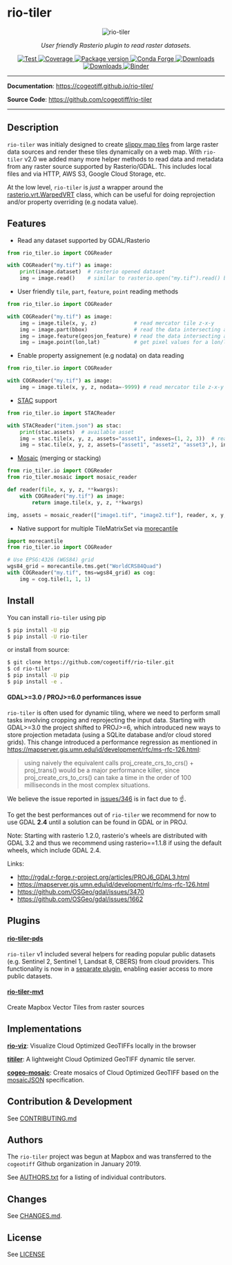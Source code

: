 # rio-tiler

<p align="center">
  <img src="https://user-images.githubusercontent.com/10407788/88133997-77560f00-cbb1-11ea-874c-a8f1d123a9df.jpg" style="max-width: 800px;" alt="rio-tiler"></a>
</p>
<p align="center">
  <em>User friendly Rasterio plugin to read raster datasets.</em>
</p>
<p align="center">
  <a href="https://github.com/cogeotiff/rio-tiler/actions?query=workflow%3ACI" target="_blank">
      <img src="https://github.com/cogeotiff/rio-tiler/workflows/CI/badge.svg" alt="Test">
  </a>
  <a href="https://codecov.io/gh/cogeotiff/rio-tiler" target="_blank">
      <img src="https://codecov.io/gh/cogeotiff/rio-tiler/branch/master/graph/badge.svg" alt="Coverage">
  </a>
  <a href="https://pypi.org/project/rio-tiler" target="_blank">
      <img src="https://img.shields.io/pypi/v/rio-tiler?color=%2334D058&label=pypi%20package" alt="Package version">
  </a>
  <a href="https://anaconda.org/conda-forge/rio-tiler" target="_blank">
      <img src="https://img.shields.io/conda/v/conda-forge/rio-tiler.svg" alt="Conda Forge">
  </a>
  <a href="https://pypistats.org/packages/rio-tiler" target="_blank">
      <img src="https://img.shields.io/pypi/dm/rio-tiler.svg" alt="Downloads">
  </a>
  <a href="https://github.com/cogeotiff/rio-tiler/blob/master/LICENSE.txt" target="_blank">
      <img src="https://img.shields.io/github/license/cogeotiff/rio-tiler.svg" alt="Downloads">
  </a>
  <a href="https://mybinder.org/v2/gh/cogeotiff/rio-tiler/master?filepath=docs%2Fexamples%2F" target="_blank" alt="Binder">
      <img src="https://mybinder.org/badge_logo.svg" alt="Binder">
  </a>
</p>

---

**Documentation**: <a href="https://cogeotiff.github.io/rio-tiler/" target="_blank">https://cogeotiff.github.io/rio-tiler/</a>

**Source Code**: <a href="https://github.com/cogeotiff/rio-tiler" target="_blank">https://github.com/cogeotiff/rio-tiler</a>

---

## Description

`rio-tiler` was initialy designed to create [slippy map
tiles](https://en.wikipedia.org/wiki/Tiled_web_map) from large raster data
sources and render these tiles dynamically on a web map. With `rio-tiler` v2.0 we added many more helper methods to read
data and metadata from any raster source supported by Rasterio/GDAL.
This includes local files and via HTTP, AWS S3, Google Cloud Storage,
etc.

At the low level, `rio-tiler` is *just* a wrapper around the [rasterio.vrt.WarpedVRT](https://github.com/mapbox/rasterio/blob/5b76d05fb374e64602166d6cd880c38424fad39b/rasterio/vrt.py#L15) class, which can be useful for doing reprojection and/or property overriding (e.g nodata value).

## Features

- Read any dataset supported by GDAL/Rasterio

```python
from rio_tiler.io import COGReader

with COGReader("my.tif") as image:
    print(image.dataset)  # rasterio opened dataset
    img = image.read()    # similar to rasterio.open("my.tif").read() but returns a rio_tiler.models.ImageData object
```

- User friendly `tile`, `part`, `feature`, `point` reading methods

```python
from rio_tiler.io import COGReader

with COGReader("my.tif") as image:
    img = image.tile(x, y, z)            # read mercator tile z-x-y
    img = image.part(bbox)               # read the data intersecting a bounding box
    img = image.feature(geosjon_feature) # read the data intersecting a geojson feature
    img = image.point(lon,lat)           # get pixel values for a lon/lat coordinates
```

- Enable property assignement (e.g nodata) on data reading

```python
from rio_tiler.io import COGReader

with COGReader("my.tif") as image:
    img = image.tile(x, y, z, nodata=-9999) # read mercator tile z-x-y
```

- [STAC](https://github.com/radiantearth/stac-spec) support

```python
from rio_tiler.io import STACReader

with STACReader("item.json") as stac:
    print(stac.assets)  # available asset
    img = stac.tile(x, y, z, assets="asset1", indexes=(1, 2, 3))  # read tile for asset1 and indexes 1,2,3
    img = stac.tile(x, y, z, assets=("asset1", "asset2", "asset3",), indexes=(1,))  # create an image from assets 1,2,3 using their first band
```

- [Mosaic](https://cogeotiff.github.io/rio-tiler/mosaic/) (merging or stacking)

```python
from rio_tiler.io import COGReader
from rio_tiler.mosaic import mosaic_reader

def reader(file, x, y, z, **kwargs):
    with COGReader("my.tif") as image:
        return image.tile(x, y, z, **kwargs)

img, assets = mosaic_reader(["image1.tif", "image2.tif"], reader, x, y, z)
```

- Native support for multiple TileMatrixSet via [morecantile](https://developmentseed.org/morecantile/)

```python
import morecantile
from rio_tiler.io import COGReader

# Use EPSG:4326 (WGS84) grid
wgs84_grid = morecantile.tms.get("WorldCRS84Quad")
with COGReader("my.tif", tms=wgs84_grid) as cog:
    img = cog.tile(1, 1, 1)
```

## Install

You can install `rio-tiler` using pip

```bash
$ pip install -U pip
$ pip install -U rio-tiler
```

or install from source:

```bash
$ git clone https://github.com/cogeotiff/rio-tiler.git
$ cd rio-tiler
$ pip install -U pip
$ pip install -e .
```

#### GDAL>=3.0 / PROJ>=6.0 performances issue

`rio-tiler` is often used for dynamic tiling, where we need to perform small tasks involving cropping and reprojecting the input data. Starting with GDAL>=3.0 the project shifted to PROJ>=6, which introduced new ways to store projection metadata (using a SQLite database and/or cloud stored grids). This change introduced a performance regression as mentioned in https://mapserver.gis.umn.edu/id/development/rfc/ms-rfc-126.html:

> using naively the equivalent calls proj_create_crs_to_crs() + proj_trans() would be a major performance killer, since proj_create_crs_to_crs() can take a time in the order of 100 milliseconds in the most complex situations.

We believe the issue reported in [issues/346](https://github.com/cogeotiff/rio-tiler/issues/346) is in fact due to :point_up:.

To get the best performances out of `rio-tiler` we recommend for now to use GDAL **2.4** until a solution can be found in GDAL or in PROJ.

Note: Starting with rasterio 1.2.0, rasterio's wheels are distributed with GDAL 3.2 and thus we recommend using rasterio==1.1.8 if using the default wheels, which include GDAL 2.4.

Links:

- http://rgdal.r-forge.r-project.org/articles/PROJ6_GDAL3.html
- https://mapserver.gis.umn.edu/id/development/rfc/ms-rfc-126.html
- https://github.com/OSGeo/gdal/issues/3470
- https://github.com/OSGeo/gdal/issues/1662


## Plugins

#### [**rio-tiler-pds**][rio-tiler-pds]

[rio-tiler-pds]: https://github.com/cogeotiff/rio-tiler-pds

`rio-tiler` v1 included several helpers for reading popular public datasets (e.g. Sentinel 2, Sentinel 1, Landsat 8, CBERS) from cloud providers. This functionality is now in a [separate plugin][rio-tiler-pds], enabling easier access to more public datasets.

#### [**rio-tiler-mvt**][rio-tiler-mvt]

Create Mapbox Vector Tiles from raster sources

[rio-tiler-mvt]: https://github.com/cogeotiff/rio-tiler-mvt

## Implementations

[**rio-viz**][rio-viz]: Visualize Cloud Optimized GeoTIFFs locally in the browser

[**titiler**][titiler]: A lightweight Cloud Optimized GeoTIFF dynamic tile server.

[**cogeo-mosaic**][cogeo-mosaic]: Create mosaics of Cloud Optimized GeoTIFF based on the [mosaicJSON][mosaicjson_spec] specification.

[rio-viz]: https://github.com/developmentseed/rio-viz
[titiler]: https://github.com/developmentseed/titiler
[cogeo-mosaic]: https://github.com/developmentseed/cogeo-mosaic
[mosaicjson_spec]: https://github.com/developmentseed/mosaicjson-spec

## Contribution & Development

See [CONTRIBUTING.md](https://github.com/cogeotiff/rio-tiler/blob/master/CONTRIBUTING.md)

## Authors

The `rio-tiler` project was begun at Mapbox and was transferred to the `cogeotiff` Github organization in January 2019.

See [AUTHORS.txt](https://github.com/cogeotiff/rio-tiler/blob/master/AUTHORS.txt) for a listing of individual contributors.

## Changes

See [CHANGES.md](https://github.com/cogeotiff/rio-tiler/blob/master/CHANGES.md).

## License

See [LICENSE](https://github.com/cogeotiff/rio-tiler/blob/master/LICENSE)
